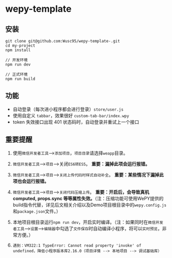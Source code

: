 # wepy-template


## 安装

```
git clone git@github.com:Wusc95/wepy-template-.git
cd my-project
npm install

// 开发环境
npm run dev

// 正式环境
npm run build
```

## 功能

* 自动登录（每次进小程序都会进行登录）`store/user.js`
* 使用自定义 `tabbar`，效果很好 `custom-tab-bar/index.wpy`
* token 失效接口出现 401 状态码时，自动登录并重试上一个接口



## 重要提醒

1. 使用`微信开发者工具`-->`添加项目`，`项目目录`请选择`weapp`目录。

2. `微信开发者工具`-->`项目`-->关闭`ES6转ES5`。 **重要：漏掉此项会运行报错。**

3. `微信开发者工具`-->`项目`-->`关闭上传代码时样式自动补全`。 **重要：某些情况下漏掉此项也会运行报错。**

4. `微信开发者工具`-->`项目`-->`关闭代码压缩上传`。 **重要：开启后，会导致真机computed, props.sync 等等属性失效。**（注：压缩功能可使用WePY提供的build指令代替，详见后文相关介绍以及Demo项目根目录中的`wepy.config.js`和`package.json`文件。）

5. 本地项目根目录运行`npm run dev`，开启实时编译。（注：如果同时在`微信开发者工具`-->`设置`-->`编辑器`中勾选了`文件保存`时自动编译小程序，将可以`实时预览`，非常方便。）

6. `遇到：VM322:1 TypeError: Cannot read property 'invoke' of undefined，降低小程序版本库2.16.0（项目详情 --> 本地项目 --> 调试基础库）`
